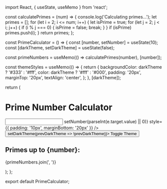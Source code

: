 import React, { useState, useMemo } from 'react';

const calculatePrimes = (num) => {
console.log('Calculating primes...');
let primes = [];
for (let i = 2; i <= num; i++) {
let isPrime = true;
for (let j = 2; j < i; j++) {
if (i % j === 0) {
isPrime = false;
break;
}
}
if (isPrime) primes.push(i);
}
return primes;
};

const PrimeCalculator = () => {
const [number, setNumber] = useState(10);
const [darkTheme, setDarkTheme] = useState(false);

const primeNumbers = useMemo(() => calculatePrimes(number), [number]);

const themeStyles = useMemo(() => {
return {
backgroundColor: darkTheme ? '#333' : '#fff',
color: darkTheme ? '#fff' : '#000',
padding: '20px',
marginTop: '20px',
textAlign: 'center',
};
}, [darkTheme]);

return (

<div style={themeStyles}>
<h1>Prime Number Calculator</h1>
<input
type="number"
value={number}
onChange={(e) => setNumber(parseInt(e.target.value) || 0)}
style={{ padding: '10px', marginBottom: '20px' }}
/>
<button onClick={() => setDarkTheme(prevDarkTheme => !prevDarkTheme)}>
Toggle Theme
</button>
<h2>Primes up to {number}:</h2>
<p>{primeNumbers.join(', ')}</p>
</div>
);
};

export default PrimeCalculator;
